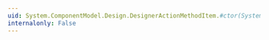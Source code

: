 ```yaml
---
uid: System.ComponentModel.Design.DesignerActionMethodItem.#ctor(System.ComponentModel.Design.DesignerActionList,System.String,System.String,System.Boolean)
internalonly: False
---
```

